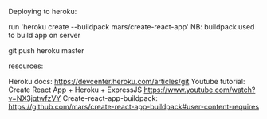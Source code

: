 Deploying to heroku:

run 'heroku create --buildpack mars/create-react-app' NB: buildpack used to build app on server

git push heroku master

resources: 

Heroku docs: https://devcenter.heroku.com/articles/git
Youtube tutorial: Create React App + Heroku + ExpressJS https://www.youtube.com/watch?v=NX3jqtwfzVY
Create-react-app-buildpack: https://github.com/mars/create-react-app-buildpack#user-content-requires